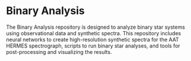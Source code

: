 # Binary Analysis
The Binary Analysis repository is designed to analyze binary star systems using observational data and synthetic spectra. This repository includes neural networks to create high-resolution synthetic spectra for the AAT HERMES spectrograph, scripts to run binary star analyses, and tools for post-processing and visualizing the results.
